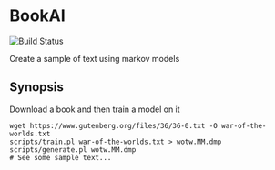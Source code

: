 # BookAI

[![Build Status](https://travis-ci.com/lskatz/BookAI.svg?branch=master)](https://travis-ci.com/lskatz/BookAI)

Create a sample of text using markov models

## Synopsis

Download a book and then train a model on it
    
    wget https://www.gutenberg.org/files/36/36-0.txt -O war-of-the-worlds.txt
    scripts/train.pl war-of-the-worlds.txt > wotw.MM.dmp
    scripts/generate.pl wotw.MM.dmp
    # See some sample text...

